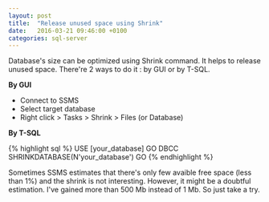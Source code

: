 ```yaml
---
layout: post
title:  "Release unused space using Shrink"
date:   2016-03-21 09:46:00 +0100
categories: sql-server
---
```


Database's size can be optimized using Shrink command. It helps to release
unused space. There're 2 ways to do it : by GUI or by T-SQL.

__By GUI__

* Connect to SSMS
* Select target database
* Right click > Tasks > Shrink > Files (or Database)

__By T-SQL__

{% highlight sql %}
USE [your_database]
GO
DBCC SHRINKDATABASE(N'your_database')
GO
{% endhighlight %}

Sometimes SSMS estimates that there's only few avaible free space (less than 1%)
and the shrink is not interesting. However, it might be a doubtful estimation. 
I've gained more than 500 Mb instead of 1 Mb. So just take a try.
